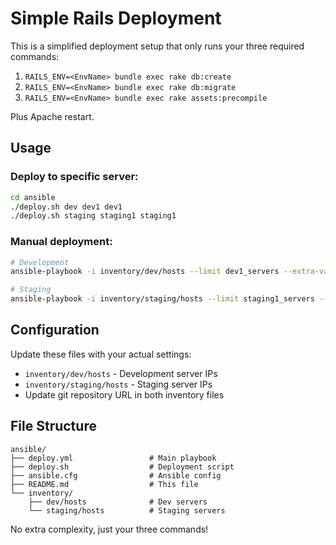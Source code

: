 # Simple Rails Deployment

This is a simplified deployment setup that only runs your three required commands:

1. `RAILS_ENV=<EnvName> bundle exec rake db:create`
2. `RAILS_ENV=<EnvName> bundle exec rake db:migrate`  
3. `RAILS_ENV=<EnvName> bundle exec rake assets:precompile`

Plus Apache restart.

## Usage

### Deploy to specific server:
```bash
cd ansible
./deploy.sh dev dev1 dev1
./deploy.sh staging staging1 staging1
```

### Manual deployment:
```bash
# Development
ansible-playbook -i inventory/dev/hosts --limit dev1_servers --extra-vars "rails_env=development1 branch_name=dev1" deploy.yml

# Staging  
ansible-playbook -i inventory/staging/hosts --limit staging1_servers --extra-vars "rails_env=staging1 branch_name=staging1" deploy.yml
```

## Configuration

Update these files with your actual settings:
- `inventory/dev/hosts` - Development server IPs
- `inventory/staging/hosts` - Staging server IPs
- Update git repository URL in both inventory files

## File Structure

```
ansible/
├── deploy.yml                 # Main playbook
├── deploy.sh                  # Deployment script
├── ansible.cfg                # Ansible config
├── README.md                  # This file
└── inventory/
    ├── dev/hosts              # Dev servers
    └── staging/hosts          # Staging servers
```

No extra complexity, just your three commands!
